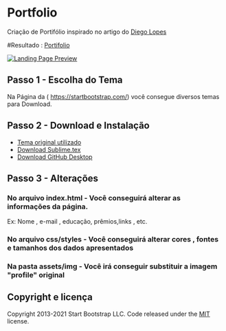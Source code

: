 # Portfolio 
Criação de Portifólio inspirado no artigo do [Diego Lopes](https://lopesdiego12.medium.com/como-criar-um-portf%C3%B3lio-de-maneira-simples-com-o-dom%C3%ADnio-github-io-8d4b8c3ba138)

#Resultado : [Portifolio]( https://annakcmaciel.github.io/portfolio/ )

[![Landing Page Preview](https://miro.medium.com/max/1400/1*T6N39dXX9hWO_yObsK72TQ.png)](https://annakcmaciel.github.io/portfolio/)

## Passo 1 - Escolha do Tema
Na Página da ( https://startbootstrap.com/) você consegue diversos temas para Download.

## Passo 2 - Download e Instalação

* [Tema original utilizado](https://startbootstrap.com/theme/resume)
* [Download Sublime.tex](https://www.sublimetext.com/)
* [Download GitHub Desktop](https://desktop.github.com/)

## Passo 3 - Alterações

### No arquivo index.html - Você conseguirá alterar as informações da página. 
Ex: Nome , e-mail , educação, prêmios,links , etc. 

### No arquivo css/styles - Você conseguirá alterar cores , fontes e tamanhos dos dados apresentados

### Na pasta assets/img - Você irá conseguir substituir a imagem "profile" original 


## Copyright e licença

Copyright 2013-2021 Start Bootstrap LLC. Code released under the [MIT](https://github.com/StartBootstrap/startbootstrap-landing-page/blob/master/LICENSE) license.

